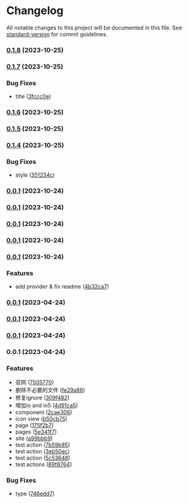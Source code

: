 # Changelog

All notable changes to this project will be documented in this file. See [standard-version](https://github.com/conventional-changelog/standard-version) for commit guidelines.

### [0.1.8](https://github.com/vue-icons/vue-icons/compare/v0.1.7...v0.1.8) (2023-10-25)

### [0.1.7](https://github.com/vue-icons/vue-icons/compare/v0.1.6...v0.1.7) (2023-10-25)


### Bug Fixes

* title ([3fccc0e](https://github.com/vue-icons/vue-icons/commit/3fccc0eee28891cd53b281504a4605fc84f5bc3d))

### [0.1.6](https://github.com/vue-icons/vue-icons/compare/v0.1.5...v0.1.6) (2023-10-25)

### [0.1.5](https://github.com/vue-icons/vue-icons/compare/v0.1.4...v0.1.5) (2023-10-25)

### [0.1.4](https://github.com/vue-icons/vue-icons/compare/v0.1.3...v0.1.4) (2023-10-25)


### Bug Fixes

* style ([351234c](https://github.com/vue-icons/vue-icons/commit/351234ca10b30cc017e6f0262ebc21cebe674174))

### [0.0.1](https://github.com/vue-icons/vue-icons/compare/v0.1.2...v0.0.1) (2023-10-24)

### [0.0.1](https://github.com/vue-icons/vue-icons/compare/v0.1.2...v0.0.1) (2023-10-24)

### [0.0.1](https://github.com/vue-icons/vue-icons/compare/v0.1.2...v0.0.1) (2023-10-24)

### [0.0.1](https://github.com/vue-icons/vue-icons/compare/v0.1.1...v0.0.1) (2023-10-24)

### [0.0.1](https://github.com/vue-icons/vue-icons/compare/v0.0.4...v0.0.1) (2023-10-24)


### Features

* add provider & fix readme ([4b32ca7](https://github.com/vue-icons/vue-icons/commit/4b32ca7dfaf8947094a86384beebf0f824bcc286))

### [0.0.1](https://github.com/vue-icons/vue-icons/compare/v0.0.3...v0.0.1) (2023-04-24)

### [0.0.1](https://github.com/vue-icons/vue-icons/compare/v0.0.2...v0.0.1) (2023-04-24)

### [0.0.1](https://github.com/vue-icons/vue-icons/compare/v0.0.2-beta.1...v0.0.1) (2023-04-24)

### 0.0.1 (2023-04-24)


### Features

* 官网 ([7505770](https://github.com/vue-icons/vue-icons/commit/750577044a29c4f4394e0dd49d7e10bf03118326))
* 删除不必要的文件 ([fe29a88](https://github.com/vue-icons/vue-icons/commit/fe29a88ff69411055b54bcd1044d593a86685e63))
* 修复ignore ([309f482](https://github.com/vue-icons/vue-icons/commit/309f4824ad75c25a09784808ea5b5cfc209154b9))
* 增加io and io5 ([4d91ca5](https://github.com/vue-icons/vue-icons/commit/4d91ca5de3984cd823542088149bd14224da4afa))
* component ([2cae306](https://github.com/vue-icons/vue-icons/commit/2cae306fb2c54f1e67c13bb94972778095d7a1ae))
* icon view ([b50cb75](https://github.com/vue-icons/vue-icons/commit/b50cb752d956ceb7f8d8d259c25093cf37282688))
* page ([175f2b7](https://github.com/vue-icons/vue-icons/commit/175f2b7cfd0ad2ed70b347a2b64304d367648942))
* pages ([5e341f7](https://github.com/vue-icons/vue-icons/commit/5e341f73f3c42fe1a8079ac97e02ff31170ad7ee))
* site ([a99bbb9](https://github.com/vue-icons/vue-icons/commit/a99bbb9434f48c0b5b015db26649ae3078f9f444))
* test action ([7b59b85](https://github.com/vue-icons/vue-icons/commit/7b59b859007c340a7d52c991bcbdb5e26c9c9f75))
* test action ([3eb50ec](https://github.com/vue-icons/vue-icons/commit/3eb50ec247485625786b8a52404f9661c8f8e07b))
* test action ([5c53648](https://github.com/vue-icons/vue-icons/commit/5c53648d5b22ed1ad013529429889936ff1d6eef))
* test actions ([89f8764](https://github.com/vue-icons/vue-icons/commit/89f8764030f67ccc66bcbb18eb887ba21080c779))


### Bug Fixes

* type ([746edd7](https://github.com/vue-icons/vue-icons/commit/746edd722093f442e7df36f7167a93376c5b74f2))
